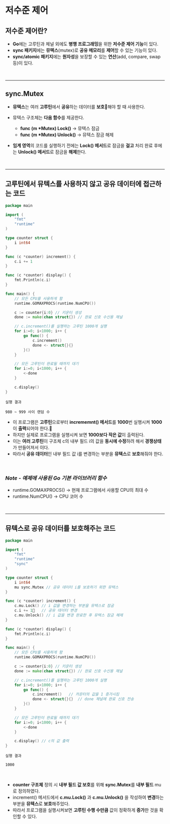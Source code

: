 # **저수준 제어**
## **저수준 제어란?**
- **Go**에는 고루틴과 체널 외에도 **병행 프로그래밍**을 위한 **저수준 제어 기능**이 있다.
- **sync 패키지**에는 **뮤텍스**(mutex)로 **공유 메모리**를 **제어**할 수 있는 기능이 있다.
- **sync/atomic 패키지**에는 **원자성**을 보장할 수 있는 **연산**(add, compare, swap 등)이 있다.

<br>

---
## **sync.Mutex**
- **뮤텍스**는 여러 **고루틴**에서 **공유**하는 데이터를 **보호**해야 할 때 사용한다.

- 뮤텍스 구조체는 **다음 함수**를 제공한다.
    - **func (m \*Mutex) Lock()**    -> 뮤텍스 잠금
    - **func (m \*Mutex) Unlock()**  -> 뮤텍스 잠금 해제

- **임계 영역**의 코드를 실행하기 전에는 **Lock() 메서드**로 잠금을 **걸고** 처리 완료 후에는 **Unlock() 메서드**로 잠금을 **해제**한다.

<br>

---
## **고루틴에서 뮤텍스를 사용하지 않고 공유 데이터에 접근하는 코드**
~~~go
package main

import (
	"fmt"
	"runtime"
)

type counter struct {
	i int64
}

func (c *counter) increment() {
	c.i += 1
}

func (c *counter) display() {
	fmt.Println(c.i)
}

func main() {
	// 모든 CPU를 사용하게 함
	runtime.GOMAXPROCS(runtime.NumCPU())

	c := counter{i:0} // 키운터 생성
	done := make(chan struct{})	// 완료 신호 수신용 채널

	// c.increment()를 실행하는 고루틴 1000개 실행
	for i:=0; i<1000; i++ {
		go func() {
			c.increment()
			done <- struct{}{}
		}()
	}

	// 모든 고루틴이 완료될 때까지 대기
	for i:=0; i<1000; i++ {
		<-done
	}

	c.display()
}
~~~
~~~
실행 결과

980 ~ 999 사이 랜덤 수
~~~
- 이 프로그램은 **고루틴**으로부터 **incrememnt() 메서드**를 **1000**번 실행시켜 **1000**이 **출력**되어야 한다.
- 하지만 실제로 프로그램을 실행시켜 보면 **1000보다 작은 값**이 출력된다.
- 이는 **여러 고루틴**이 구조체 c의 내부 필드 i의 값을 **동시에 수정**하려 해서 **경쟁상태**가 만들어져서 이다.
- 따라서 **공유 데이터**인 내부 필드 값 i를 변경하는 부분을 **뮤텍스**로 **보호**해줘야 한다.

<br>

### *Note - 예제에 사용된 Go 기본 라이브러리 함수*
- runtime.GOMAXPROCS()  -> 현재 프로그램에서 사용할 CPU의 최대 수
- runtime.NumCPU()      -> CPU 코어 수

<br>

---
## **뮤텍스로 공유 데이터를 보호해주는 코드**
~~~go
package main

import (
	"fmt"
	"runtime"
	"sync"
)

type counter struct {
	i int64
	mu sync.Mutex // 공유 데이터 i를 보호하기 위한 뮤텍스
}

func (c *counter) increment() {
	c.mu.Lock() // i 값을 변경하는 부분을 뮤텍스로 잠굼 
	c.i += 1   // 공유 데이터 변경
	c.mu.Unlock() // i 값을 변경 완료한 후 뮤텍스 잠금 해제
}

func (c *counter) display() {
	fmt.Println(c.i)
}

func main() {
	// 모든 CPU를 사용하게 함
	runtime.GOMAXPROCS(runtime.NumCPU())

	c := counter{i:0} // 키운터 생성
	done := make(chan struct{})	// 완료 신호 수신용 채널

	// c.increment()를 실행하는 고루틴 1000개 실행
	for i:=0; i<1000; i++ {
		go func() {
			c.increment()   // 카운터의 값을 1 증가시킴
			done <- struct{}{}  // done 채널에 완료 신호 전송
		}()
	}

	// 모든 고루틴이 완료될 때까지 대기
	for i:=0; i<1000; i++ {
		<-done
	}

	c.display() // c의 값 출력
}
~~~
~~~
실행 결과

1000
~~~

<br>

- **counter 구조체** 정의 시 **내부 필드 값 보호**를 위해 **sync.Mutex**를 **내부 필드** mu로 정의하였다.
- increment() 메서드에서 **c.mu.Lock()** 과 **c.mu.Unlock()** 을 작성하여 **변경**하는 부분을 **뮤텍스**로 **보호**해주었다.
- 따라서 프로그램을 실행시켜보면 **고루틴 수행 수만큼** 값이 정확하게 **증가**한 것을 확인할 수 있다.